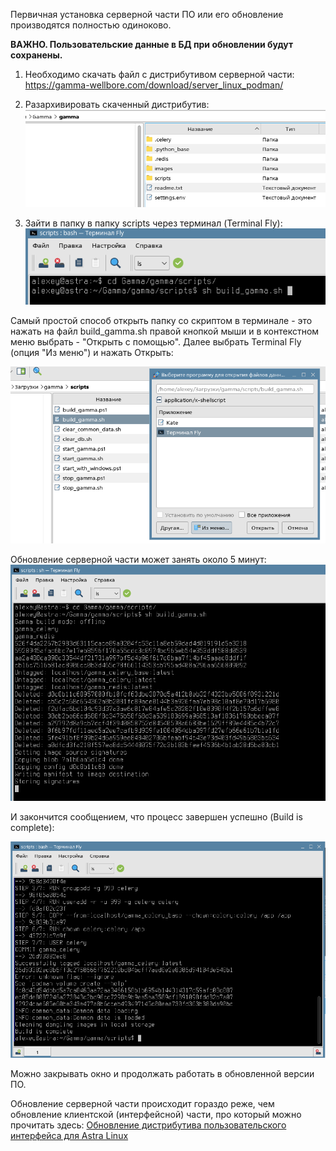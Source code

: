 
Первичная установка серверной части ПО или его обновление производятся полностью одиноково.

**ВАЖНО. Пользовательские данные в БД при обновлении будут сохранены.**

1. Необходимо скачать файл с дистрибутивом серверной части:
https://gamma-wellbore.com/download/server_linux_podman/

2. Разархивировать скаченный дистрибутив:
![](../files/Gamma_Astra_InstallPack.png)

3. Зайти в папку в папку scripts через терминал (Terminal Fly):
![](../files/SH_run_fromTerminal.png)

Самый простой способ открыть папку со скриптом в терминале - это нажать на файл build_gamma.sh правой кнопкой мыши и в контекстном меню выбрать - "Открыть с помощью". Далее выбрать Terminal Fly (опция "Из меню") и нажать Открыть:

![](../files/OpenInTerminal.png)


Обновление серверной части может занять около 5 минут:
![](../files/Gamma_Update_InProgress.png)

И закончится сообщением, что процесс завершен успешно (Build is complete):

![](../files/Gamma_Update_Finish.png)

Можно закрывать окно и продолжать работать в обновленной версии ПО.

Обновление серверной части происходит гораздо реже, чем обновление клиентской (интерфейсной) части, про который можно прочитать здесь: [Обновление дистрибутива пользовательского интерфейса для Astra Linux](Обновление%20дистрибутива%20пользовательского%20интерфейса%20для%20Astra%20Linux.md)